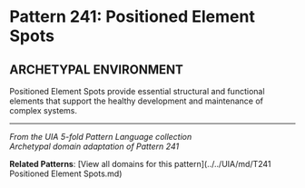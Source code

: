 # Pattern 241: Positioned Element Spots

## ARCHETYPAL ENVIRONMENT

Positioned Element Spots provide essential structural and functional elements that support the healthy development and maintenance of complex systems.

---

*From the UIA 5-fold Pattern Language collection*  
*Archetypal domain adaptation of Pattern 241*

**Related Patterns**: [View all domains for this pattern](../../UIA/md/T241 Positioned Element Spots.md)